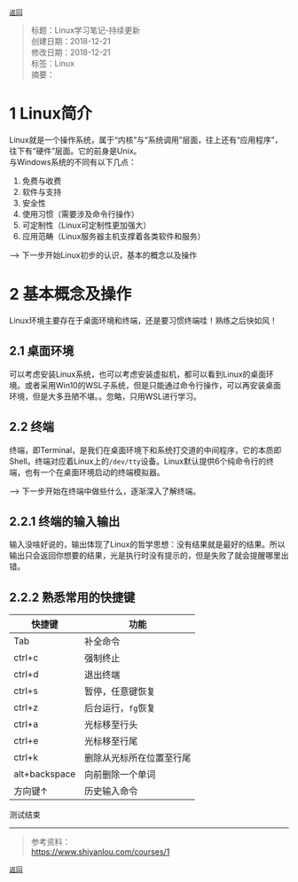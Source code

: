 [`返回`](README.md)

> 标题：Linux学习笔记-持续更新  
> 创建日期：2018-12-21   
> 修改日期：2018-12-21   
> 标签：Linux   
> 摘要：

# 1 Linux简介
Linux就是一个操作系统，属于“内核”与“系统调用”层面，往上还有“应用程序”，往下有“硬件”层面。它的前身是Unix。  
与Windows系统的不同有以下几点：  
1. 免费与收费  
2. 软件与支持  
3. 安全性  
4. 使用习惯（需要涉及命令行操作）  
5. 可定制性（Linux可定制性更加强大）  
6. 应用范畴（Linux服务器主机支撑着各类软件和服务）  

--> 下一步开始Linux初步的认识，基本的概念以及操作  

# 2 基本概念及操作
Linux环境主要存在于桌面环境和终端，还是要习惯终端哇！熟练之后快如风！

## 2.1 桌面环境
可以考虑安装Linux系统，也可以考虑安装虚拟机，都可以看到Linux的桌面环境。或者采用Win10的WSL子系统，但是只能通过命令行操作，可以再安装桌面环境，但是大多丑陋不堪。。忽略，只用WSL进行学习。

## 2.2 终端
终端，即Terminal，是我们在桌面环境下和系统打交道的中间程序，它的本质即Shell。终端对应着Linux上的`/dev/tty`设备。Linux默认提供6个纯命令行的终端，也有一个在桌面环境启动的终端模拟器。

--> 下一步开始在终端中做些什么，逐渐深入了解终端。

## 2.2.1 终端的输入输出
输入没啥好说的，输出体现了Linux的哲学思想：没有结果就是最好的结果。所以输出只会返回你想要的结果，光是执行时没有提示的，但是失败了就会提醒哪里出错。

## 2.2.2 熟悉常用的快捷键

|快捷键|功能|
|------|------|
|Tab|补全命令|
|ctrl+c|强制终止|
|ctrl+d|退出终端|
|ctrl+s|暂停，任意键恢复|
|ctrl+z|后台运行，`fg`恢复|
|ctrl+a|光标移至行头|
|ctrl+e|光标移至行尾|
|ctrl+k|删除从光标所在位置至行尾|
|alt+backspace|向前删除一个单词|
|方向键↑|历史输入命令|

测试结束

----------
> 参考资料：  
> https://www.shiyanlou.com/courses/1

[`返回`](README.md)  